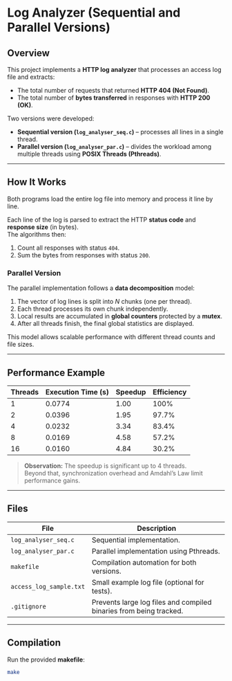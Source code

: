 #  Log Analyzer (Sequential and Parallel Versions)

##  Overview
This project implements a **HTTP log analyzer** that processes an access log file and extracts:
- The total number of requests that returned **HTTP 404 (Not Found)**.
- The total number of **bytes transferred** in responses with **HTTP 200 (OK)**.

Two versions were developed:
- **Sequential version (`log_analyser_seq.c`)** – processes all lines in a single thread.
- **Parallel version (`log_analyser_par.c`)** – divides the workload among multiple threads using **POSIX Threads (Pthreads)**.

---

##  How It Works
Both programs load the entire log file into memory and process it line by line.

Each line of the log is parsed to extract the HTTP **status code** and **response size** (in bytes).  
The algorithms then:
1. Count all responses with status `404`.
2. Sum the bytes from responses with status `200`.

###  Parallel Version
The parallel implementation follows a **data decomposition** model:
1. The vector of log lines is split into *N* chunks (one per thread).
2. Each thread processes its own chunk independently.
3. Local results are accumulated in **global counters** protected by a **mutex**.
4. After all threads finish, the final global statistics are displayed.

This model allows scalable performance with different thread counts and file sizes.

---

##  Performance Example
| Threads | Execution Time (s) | Speedup | Efficiency |
|----------|--------------------|----------|-------------|
| 1 | 0.0774 | 1.00 | 100% |
| 2 | 0.0396 | 1.95 | 97.7% |
| 4 | 0.0232 | 3.34 | 83.4% |
| 8 | 0.0169 | 4.58 | 57.2% |
| 16 | 0.0160 | 4.84 | 30.2% |

> **Observation:** The speedup is significant up to 4 threads.  
Beyond that, synchronization overhead and Amdahl’s Law limit performance gains.

---

##  Files
| File | Description |
|------|--------------|
| `log_analyser_seq.c` | Sequential implementation. |
| `log_analyser_par.c` | Parallel implementation using Pthreads. |
| `makefile` | Compilation automation for both versions. |
| `access_log_sample.txt` | Small example log file (optional for tests). |
| `.gitignore` | Prevents large log files and compiled binaries from being tracked. |

---

##  Compilation
Run the provided **makefile**:

```bash
make
